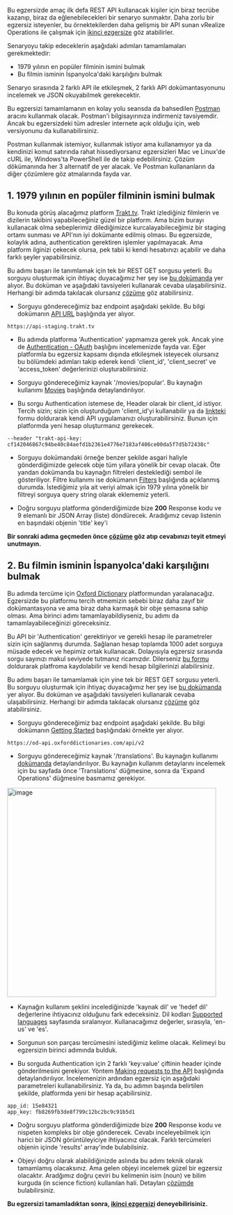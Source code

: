 Bu egzersizde amaç ilk defa REST API kullanacak kişiler için biraz tecrübe kazanıp, biraz da eğlenebilecekleri bir senaryo sunmaktır. Daha zorlu bir egzersiz isteyenler, bu örnektekilerden daha gelişmiş bir API sunan vRealize Operations ile çalışmak için [ikinci ezgersize](../Egzersiz%202) göz atabilirler.

Senaryoyu takip edeceklerin aşağıdaki adımları tamamlamaları gerekmektedir:
- 1979 yılının en popüler filminin ismini bulmak
- Bu filmin isminin İspanyolca'daki karşılığını bulmak

Senaryo sırasında 2 farklı API ile etkileşmek, 2 farklı API dokümantasyonunu incelemek ve JSON okuyabilmek gerekecektir.

Bu egzersizi tamamlamanın en kolay yolu seansda da bahsedilen [Postman](https://www.postman.com/downloads) aracını kullanmak olacak. Postman'i bilgisayırınıza indirmeniz tavsiyemdir. Ancak bu egzersizdeki tüm adresler internete açık olduğu için, web versiyonunu da kullanabilirsiniz.

Postman kullanmak istemiyor, kullanmak istiyor ama kullanamıyor ya da kendinizi komut satırında rahat hissediyorsanız egzersizleri Mac ve Linux'de cURL ile, Windows'ta PowerShell ile de takip edebilirsiniz. Çözüm dökümanında her 3 alternatif de yer alacak. Ve Postman kullananların da diğer çözümlere göz atmalarında fayda var.

## 1. 1979 yılının en popüler filminin ismini bulmak
Bu konuda görüş alacağımız platform [Trakt.tv](https://trakt.tv/). Trakt izlediğiniz filmlerin ve dizilerin takibini yapabileceğiniz güzel bir platform. Ama bizim burayı kullanacak olma sebeplerimiz dilediğimizce kurcalayabileceğimiz bir staging ortamı sunması ve API'nın iyi dokümante edilmiş olması. Bu egzersizde, kolaylık adına, authentication gerektiren işlemler yapılmayacak. Ama platform ilginizi çekecek olursa, pek tabii ki kendi hesabınızı açabilir ve daha farklı şeyler yapabilirsiniz.

Bu adımı başarı ile tanımlamak için tek bir REST GET sorgusu yeterli. Bu sorguyu oluşturmak için ihtiyaç duyacağımız her şey ise [bu dokümanda](https://trakt.docs.apiary.io/#) yer alıyor. Bu doküman ve aşağıdaki tavsiyeleri kullanarak cevaba ulaşabilirsiniz. Herhangi bir adımda takılacak olursanız [çözüme](./cozum1.md) göz atabilirsiniz.

- Sorguyu göndereceğimiz baz endpoint aşağıdaki şekilde. Bu bilgi dokümanın [API URL](https://trakt.docs.apiary.io/#introduction/api-url) başlığında yer alıyor.
```
https://api-staging.trakt.tv
```
- Bu adımda platforma 'Authentication' yapmamıza gerek yok. Ancak yine de [Authentication - OAuth](https://trakt.docs.apiary.io/#reference/authentication-oauth) başlığını incelemenizde fayda var. Eğer platformla bu egzersiz kapsamı dışında etkileşmek isteyecek olursanız bu bölümdeki adımları takip ederek kendi 'client_id', 'client_secret' ve 'access_token' değerlerinizi oluşturabilirsiniz.

- Sorguyu göndereceğimiz kaynak '/movies/popular'. Bu kaynağın kullanımı [Movies](https://trakt.docs.apiary.io/#reference/movies/popular/get-popular-movies) başlığında detaylandırılıyor.

- Bu sorgu Authentication istemese de, Header olarak bir client_id istiyor. Tercih sizin; sizin için oluşturduğum 'client_id'yi kullanabilir ya da [linkteki](https://staging.trakt.tv/oauth/applications/new) formu doldurarak kendi API uygulamanızı oluşturabilirsiniz. Bunun için platformda yeni hesap oluşturmanız gerekecek.
```
--header "trakt-api-key: cf142046867c94be40c84aefd1b2361e4776e7183af406ce00da5f7d5b72438c"
```

- Sorguyu dokümandaki örneğe benzer şekilde asgari haliyle gönderdiğimizde gelecek obje tüm yıllara yönelik bir cevap olacak. Öte yandan dokümanda bu kaynağın filtreleri desteklediği sembol ile gösteriliyor. Filtre kullanımı ise dokümanın [Filters](https://trakt.docs.apiary.io/#introduction/filters) başlığında açıklanmış durumda. İstediğimiz yıla ait veriyi almak için 1979 yılına yönelik bir filtreyi sorguya query string olarak eklememiz yeterli.

- Doğru sorguyu platforma gönderdiğimizde bize **200** Response kodu ve 9 elemanlı bir JSON Array (liste) döndürecek. Aradığımız cevap listenin en başındaki objenin 'title' key'i

**Bir sonraki adıma geçmeden önce [çözüme](./cozum1.md) göz atıp cevabınızı teyit etmeyi unutmayın.**

## 2. Bu filmin isminin İspanyolca'daki karşılığını bulmak
Bu adımda tercüme için [Oxford Dictionary](https://www.oed.com) platformundan yaralanacağız. Egzersizde bu platformu tercih etmemizin sebebi biraz daha zayıf bir dokümantasyona ve ama biraz daha karmaşık bir obje şemasına sahip olması. Ama birinci adımı tamamlayabildiyseniz, bu adımı da tamamlayabileceğinizi göreceksiniz.

Bu API bir 'Authentication' gerektiriyor ve gerekli hesap ile parametreler sizin için sağlanmış durumda. Sağlanan hesap toplamda 1000 adet sorguya müsade edecek ve hepimiz ortak kullanacak. Dolayısıyla egzersiz sırasında sorgu sayınızı makul seviyede tutmanız ricamızdır. Dilerseniz [bu formu](https://developer.oxforddictionaries.com/signup?plan_ids[]=2357356361005) doldurarak platfroma kaydolabilir ve kendi hesap bilgilerinizi alabilirsiniz.

Bu adımı başarı ile tamamlamak için yine tek bir REST GET sorgusu yeterli. Bu sorguyu oluşturmak için ihtiyaç duyacağımız her şey ise [bu dokümanda](https://developer.oxforddictionaries.com/documentation) yer alıyor. Bu doküman ve aşağıdaki tavsiyeleri kullanarak cevaba ulaşabilirsiniz. Herhangi bir adımda takılacak olursanız [çözüme](./cozum2.md) göz atabilirsiniz.

- Sorguyu göndereceğimiz baz endpoint aşağıdaki şekilde. Bu bilgi dokümanın [Getting Started](https://developer.oxforddictionaries.com/documentation/getting_started) başlığındaki örnekte yer alıyor.
```
https://od-api.oxforddictionaries.com/api/v2
```
- Sorguyu göndereceğimiz kaynak '/translations'. Bu kaynağın kullanımı [dokümanda](https://developer.oxforddictionaries.com/documentation) detaylandırılıyor. Bu kaynağın kullanım detaylarını incelemek için bu sayfada önce 'Translations' düğmesine, sonra da 'Expand Operations' düğmesine basmamız gerekiyor.

<img width="480" alt="image" src="https://user-images.githubusercontent.com/25429217/190342081-716d522b-6a2f-4497-88c1-99ff4b745687.png">

- Kaynağın kullanım şeklini incelediğinizde 'kaynak dil' ve 'hedef dil' değerlerine ihtiyacınız olduğunu fark edeceksiniz. Dil kodları [Supported languages](https://developer.oxforddictionaries.com/documentation/languages) sayfasında sıralanıyor. Kullanacağımız değerler, sırasıyla, 'en-us' ve 'es'. 

- Sorgunun son parçası tercümesini istediğimiz kelime olacak. Kelimeyi bu egzersizin birinci adımında bulduk. 

- Bu sorguda Authentication için 2 farklı 'key:value' çiftinin header içinde gönderilmesini gerekiyor. Yöntem [Making requests to the API](https://developer.oxforddictionaries.com/documentation/making-requests-to-the-api) başlığında detaylandırılıyor. İncelemenizin ardından egzersiz için aşağıdaki parametreleri kullanabilirsiniz. Ya da, bu adımın başında belirtilen şekilde, platformda yeni bir hesap açabilirsiniz.
```
app_id: 15e84321
app_key: fb8269fb3de8f799c12bc2bc9c91b5d1
```
- Doğru sorguyu platforma gönderdiğimizde bize **200** Response kodu ve nispeten kompleks bir obje gönderecek. Cevabı inceleyebilmek için harici bir JSON görüntüleyiciye ihtiyacınız olacak. Farklı tercümeleri objenin içinde 'results' array'inde bulabilsiniz.

- Objeyi doğru olarak alabildiğinizde aslında bu adımı teknik olarak tamamlamış olacaksınız. Ama gelen objeyi incelemek güzel bir egzersiz olacaktır. Aradğımız doğru çeviri bu kelimenin isim (noun) ve bilim kurguda (in science fiction) kullanılan hali. Detayları [çözümde](./cozum2.md) bulabilirsiniz.

**Bu egzersizi tamamladıktan sonra, [ikinci ezgersizi](../Egzersiz%202) deneyebilirisiniz.**

